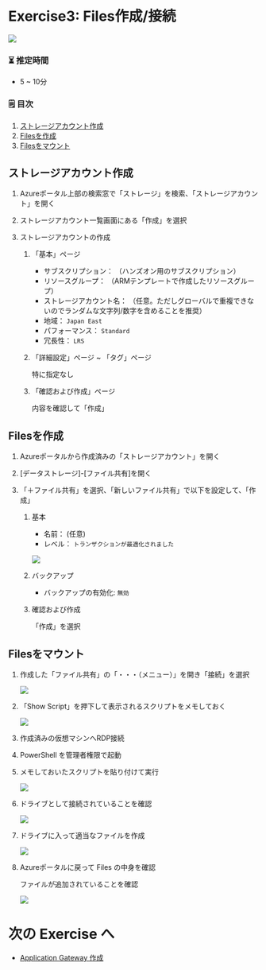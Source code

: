 # Exercise3: Files作成/接続

![](images/ex03-0000-files.png)

### ⏳ 推定時間

- 5 ~ 10分

### 🗒️ 目次

1. [ストレージアカウント作成](#ストレージアカウント作成)
1. [Filesを作成](#filesを作成)
1. [Filesをマウント](#filesをマウント)

## ストレージアカウント作成

1. Azureポータル上部の検索窓で「ストレージ」を検索、「ストレージアカウント」を開く

1. ストレージアカウント一覧画面にある「作成」を選択

1. ストレージアカウントの作成

    1. 「基本」ページ

        * サブスクリプション： （ハンズオン用のサブスクリプション）
        * リソースグループ： （ARMテンプレートで作成したリソースグループ）
        * ストレージアカウント名： （任意。ただしグローバルで重複できないのでランダムな文字列/数字を含めることを推奨）
        * 地域： `Japan East`
        * パフォーマンス： `Standard`
        * 冗長性： `LRS`

    1. 「詳細設定」ページ ~ 「タグ」ページ

        特に指定なし

    1. 「確認および作成」ページ

        内容を確認して「作成」

## Filesを作成

1. Azureポータルから作成済みの「ストレージアカウント」を開く

1. [データストレージ]-[ファイル共有]を開く

1. 「＋ファイル共有」を選択、「新しいファイル共有」で以下を設定して、「作成」

    1. 基本

        * 名前： (任意)
        * レベル： `トランザクションが最適化されました`

        ![](images/ex03-0101-files.png)

    1. バックアップ

        * バックアップの有効化: `無効`

    1. 確認および作成

        「作成」を選択


## Filesをマウント

1. 作成した「ファイル共有」の「・・・（メニュー）」を開き「接続」を選択

    ![](images/ex03-0301-files.png)

1. 「Show Script」を押下して表示されるスクリプトをメモしておく

    ![](images/ex03-0302-files.png)

1. 作成済みの仮想マシンへRDP接続

1. PowerShell を管理者権限で起動

1. メモしておいたスクリプトを貼り付けて実行

    ![](images/ex03-0303-files.png)

1. ドライブとして接続されていることを確認

    ![](images/ex03-0304-files.png)

1. ドライブに入って適当なファイルを作成

    ![](images/ex03-0305-files.png)

1. Azureポータルに戻って Files の中身を確認

    ファイルが追加されていることを確認

    ![](images/ex03-0306-files.png)



# 次の Exercise へ

* [Application Gateway 作成](exercise04.md)

